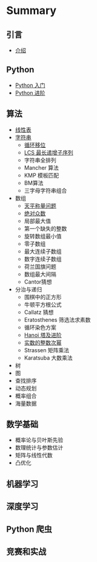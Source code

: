 # Summary

## 引言

* [介绍](yin-yan/jie-shao.md)

## Python

* [Python 入门](README.md)
* [Python 进阶](python-jin-jie.md)

## 算法

* [线性表](zi-fu-chuan/biao-he-zhan.md)
* [字符串](zi-fu-chuan/zi-fu-chuan.md)
  * [循环移位](zi-fu-chuan/xun-huan-yi-wei.md)
  * [LCS 最长递增子序列](zi-fu-chuan/lcs-zui-chang-di-zeng-zi-xu-lie.md)
  * 字符串全排列
  * Mancher 算法
  * KMP 模板匹配
  * BM算法
  * 三字母字符串组合
* 数组
  * [天平称量问题](shu-zu/tian-ping-cheng-liang-wen-ti.md)
  * [绝对众数](shu-zu/jue-dui-zhong-shu.md)
  * 局部最大值
  * 第一个缺失的整数
  * 旋转数组最小值
  * 零子数组
  * 最大连续子数组
  * 数字连续子数组
  * 荷兰国旗问题
  * 数组最大间隔
  * Cantor猜想
* 分治与递归
  * 围棋中的正方形
  * 牛顿平方根公式
  * Callatz 猜想
  * Eratosthenes 筛选法求素数
  * 循环染色方案
  * [Hanoi 塔及进阶](fen-zhi-yu-di-gui/hanoi-ta-ji-jin-jie.md)
  * [实数的整数次幂](fen-zhi-yu-di-gui/shi-shu-de-zheng-shu-ci-mi.md)
  * Strassen 矩阵乘法
  * Karatsuba 大数乘法
* 树
* 图
* 查找排序
* 动态规划
* 概率组合
* 海量数据

## 数学基础

* 概率论与贝叶斯先验
* 数理统计与参数估计
* 矩阵与线性代数
* 凸优化

## 机器学习

## 深度学习

## Python 爬虫

## 竞赛和实战

